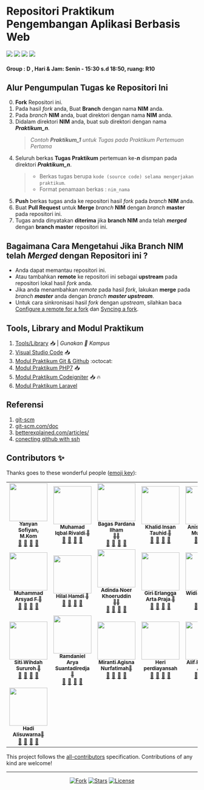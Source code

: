  # Repositori Praktikum Pengembangan Aplikasi Berbasis Web

<p align="left">
<a href="#"><img src="https://hits.dwyl.com/yysofiyan/PABWEB-D.svg"></a>
<a href="#"><img src="https://img.shields.io/bitbucket/pr-raw/yysofiyan/PABWEB-D?style=flat-square"></a>
<a href="#"><img src="https://img.shields.io/github/repo-size/yysofiyan/PABWEB-D?style=flat-square"></a>
<a href="#"><img src="https://img.shields.io/github/commit-activity/w/yysofiyan/PABWEB-D?style=flat-square"></a>
</p>

#### Group : D , Hari & Jam: Senin - 15:30 s.d 18:50, ruang: R10

## Alur Pengumpulan Tugas ke Repositori Ini

0. **Fork** Repositori ini.
1. Pada hasil _fork_ anda, Buat **Branch** dengan nama **NIM** anda.
1. Pada _branch_ **NIM** anda, buat direktori dengan nama **NIM** anda.
1. Didalam direktori **NIM** anda, buat sub direktori dengan nama _**Praktikum_n**_.
   > _Contoh **Praktikum_1** untuk Tugas pada Praktikum Pertemuan Pertama_
1. Seluruh berkas **Tugas Praktikum** pertemuan ke-_**n**_ dismpan pada direktori _**Praktikum_n**_.
   > - Berkas tugas berupa `kode (source code) selama mengerjakan praktikum`.
   > - Format penamaan berkas : `nim_nama`
1. **Push** berkas tugas anda ke repositori hasil _fork_ pada _branch_ **NIM** anda.
1. Buat **Pull Request** untuk **Merge** _branch_ **NIM** dengan _branch_ **master** pada repositori ini.
1. Tugas anda dinyatakan **diterima** jika **branch NIM** anda telah _**merged**_ dengan **branch master** repositori ini.

## Bagaimana Cara Mengetahui Jika **Branch NIM** telah _**Merged**_ dengan Repositori ini ?

- Anda dapat memantau repositori ini.
- Atau tambahkan **remote** ke repositori ini sebagai **upstream** pada repositori lokal hasil _fork_ anda.
- Jika anda menambahkan _remote_ pada hasil _fork_, lakukan **merge** pada _branch **master**_ anda dengan _branch **master upstream**_.
- Untuk cara sinkronisasi hasil _fork_ dengan _upstream_, silahkan baca [Configure a remote for a fork](https://help.github.com/en/articles/configuring-a-remote-for-a-fork) dan [Syncing a fork](https://help.github.com/en/articles/syncing-a-fork).

## Tools, Library and Modul Praktikum

1. [Tools/Library](http://bit.ly/2tvgSYm) 📥 | _Gunakan 💌 Kampus_
2. [Visual Studio Code](https://code.visualstudio.com) 📥
3. [Modul Praktikum Git & Github](https://github.com/yysofiyan/PABWEB-D/tree/master/Modul%20Praktikum%20Git%20%26%20Github) :octocat:
4. [Modul Praktikum PHP7](https://github.com/yysofiyan/PABWEB-D/tree/master/Modul%20Praktikum%20PHP7) 📥
5. [Modul Praktikum Codeigniter](https://github.com/yysofiyan/PABWEB-D/tree/master/Modul%20Praktikum%20Codeigniter) 📥 🔥
6. [Modul Praktikum Laravel](#)

## Referensi

1. [git-scm](https://git-scm.com/book/id/v2/Memulai-Dasar-dasar-Git)
2. [git-scm.com/doc](https://git-scm.com/doc)
3. [betterexplained.com/articles/](https://betterexplained.com/articles/intro-to-distributed-version-control-illustrated/)
4. [conecting github with ssh](https://help.github.com/en/github/authenticating-to-github/connecting-to-github-with-ssh)

## Contributors ✨

Thanks goes to these wonderful people ([emoji key](https://allcontributors.org/docs/en/emoji-key)):

<!-- ALL-CONTRIBUTORS-LIST:START - Do not remove or modify this section -->
<!-- prettier-ignore-start -->
<!-- markdownlint-disable -->
<table>
  <tr>
    <td align="center"><a href="#"><img src="https://avatars0.githubusercontent.com/u/34052001?s=460&v=4" width="100px;"
        alt="" /><br /><sub><b>Yanyan Sofiyan, M.Kom</b></sub></a><br /><a href="#" title="Link Repo">🔗</a> <a
        href="#" title="Documentation">📖</a> <a href="#" title="Profile">👀</a> <a href="#" title="Talks">📢</a></td>
    <td align="center"><a href="#"><img
        src="https://avatars3.githubusercontent.com/u/61414949?s=400&u=575cf6487a57cbdec39cbb5698cac56493aacb0d&v=4"
        width="100px;" alt="" /><br /><sub><b>Muhamad Iqbal Rivaldi 🥇</b></sub></a><br /><a href="#"
        title="Link Repo">🔗</a> <a href="#" title="Documentation">📖</a> <a href="#" title="Profile">👀</a> <a href="#"
        title="Talks">📢</a></td>
    <td align="center"><a href="#"><img src="https://avatars2.githubusercontent.com/u/61415528?s=460&v=4" width="100px;"
        alt="" /><br /><sub><b>Bagas Pardana Ilham<br>🥇🥇</b></sub></a><br /><a href="#" title="Link Repo">🔗</a> <a href="#"
        title="Documentation">📖</a> <a href="#" title="Profile">👀</a> <a href="#" title="Talks">📢</a></td>
    <td align="center"><a href="#"><img
        src="https://avatars2.githubusercontent.com/u/24666410?s=460&u=e224b3664f6fbb58adf2f4cc46238c298d6dde14&v=4"
        width="100px;" alt="" /><br /><sub><b>Khalid Insan Tauhid 🥇</b></sub></a><br /><a href="https://github.com/khalidinsan/PABWEB-D" title="Link Repo">🔗</a> <a
        href="#" title="Documentation">📖</a> <a href="https://github.com/khalidinsan" title="Profile">👀</a> <a href="#" title="Talks">📢</a></td>
    <td align="center"><a href="#"><img
        src="https://avatars1.githubusercontent.com/u/61410277?s=460&v=4"
        width="100px;" alt="" /><br /><sub><b>Anissa Hakim Mulyada 🥇</b></sub></a><br /><a href="https://github.com/anissaHM" title="Link Repo">🔗</a> <a 
        href="#" title="Documentation">📖</a> <a href="https://github.com/anissaHM" title="Profile">👀</a> <a href="#" title="Talks">📢</a></td>

  </tr>
  <!-- Baris Pertama -->
  <!-- isi profile akun github anda di bawah baris ke 2 -->
  </tr>
  <tr>
    <!-- Baris 2 Max 4 Akun -->
   <td align="center"><a href="#"><img
      src="https://avatars2.githubusercontent.com/u/61412017?s=460&u=8beea5cd2af713c594244a4958b981e4745e9fb4&v=4"
      width="100px;" alt="" /><br /><sub><b>Muhammad Arsyad F 🥇</b></sub></a><br /><a href="https://github.com/marsyad/PABWEB-D" title="Link Repo">🔗</a> <a href="#" title="Documentation">📖</a> <a href="#" title="Profile">👀</a> <a href="#" title="Talks">📢</a></td>
         <td align="center"><a href="#"><img
        src="https://avatars0.githubusercontent.com/u/61410686?s=400&u=610f83518ec2ec4100c348496bdbe951721125da&v=4"
        width="100px;" alt="" /><br /><sub><b>Hilal Hamdi 🥇</b></sub></a><br /><a href="https://github.com/Hilal-Hamdi" title="Link Repo">🔗</a> <a href="#" title="Documentation">📖</a> <a href="https://github.com/Hilal-Hamdi" title="Profile">👀</a> <a href="#" title="Talks">📢</a></td>
<td align="center"><a href="#"><img
        src="https://avatars1.githubusercontent.com/u/61410101?s=460&u=a69613356637b79d5c15a36ba38c58986773825a&v=4"
        width="100px;" alt="" /><br /><sub><b>Adinda Noer Khoeruddin<br>🥇🥇</b></sub></a><br /><a href="https://github.com/AdindaNoerKhoeruddin" title="Link Repo">🔗</a> <a href="#" title="Documentation">📖</a> <a href="https://github.com/AdindaNoerKhoeruddin" title="Profile">👀</a> <a href="#" title="Talks">📢</a></td>
<td align="center"><a href="#"><img
        src="https://avatars1.githubusercontent.com/u/61410396?s=400&u=890569ac0bbd93741554ea3b3593f6dd1d16bd92&v=4"
        width="100px;" alt="" /><br /><sub><b>Giri Erlangga Arta Praja 🥇</b></sub></a><br /><a href="https://github.com/girierlangga12/PABWEB-D" title="Link Repo">🔗</a> <a href="#" title="Documentation">📖</a> <a href="https://github.com/girierlangga12" title="Profile">👀</a> <a href="#" title="Talks">📢</a></td> 
<td align="center"><a href="#"><img
        src="https://avatars0.githubusercontent.com/u/61415613?s=60&u=ad85ec47ad7e9236e061755adfa8239ce67f6efa&v=4"
        width="100px;" alt="" /><br /><sub><b>Widi Priansyah 🥇</b></sub></a><br /><a href="https://github.com/Widi-priansyah/PABWEB-D" title="Link Repo">🔗</a> <a href="#" title="Documentation">📖</a> <a href="https://github.com/Widi-priansyah" title="Profile">👀</a> <a href="#" title="Talks">📢</a></td>
  </tr>
    <tr>
    <!-- Baris ke 3 Max 5 Akun-->
 <td align="center"><a href="#"><img
        src="https://avatars3.githubusercontent.com/u/61590232?s=460&v=4"
        width="100px;" alt="" /><br /><sub><b>Siti Wihdah Sururoh 🥇</b></sub></a><br /><a href="#"
        title="Link Repo">🔗</a> <a href="https://github.com/Wihdah10/PABWEB-D" title="Documentation">📖</a> <a href="#" title="Profile">👀</a> <a href="#"
        title="Talks">📢</a></td>
 <td align="center"><a href="#"><img
        src="https://avatars0.githubusercontent.com/u/61642638?s=460&u=4aba326014c403f7adababdc12c6c3e924b00524&v=4"
        width="100px;" alt="" /><br /><sub><b>Ramdaniel Arya Suantadiredja 🥇</b></sub></a><br /><a href="#"
        title="Link Repo">🔗</a> <a href="https://github.com/ramdanielarya/PABWEB-D" title="Documentation">📖</a> <a href="#" title="Profile">👀</a> <a href="#"
        title="Talks">📢</a></td>
   <td align="center"><a href="#"><img
        src="https://avatars2.githubusercontent.com/u/61648995?s=400&u=6cb2f3d8215ac762557c87ef1c6325c45f70ab65&v=4"
        width="100px;" alt="" /><br /><sub><b>Miranti Agisna Nurfatimah🥇</b></sub></a><br /><a href="#"
        title="Link Repo">🔗</a> <a href="https://github.com/" title="Documentation">📖</a> <a href="#" title="Profile">👀</a> <a href="#"
        title="Talks">📢</a></td>
 <td align="center"><a href="#"><img
        src="https://avatars0.githubusercontent.com/u/61957817?s=460&u=a9a98250e819aea28df310198179e43a0a1ad4e8&v=4"
        width="100px;" alt="" /><br /><sub><b>Heri perdiayansah</b></sub></a><br /><a href="https://github.com/herper120700" title="Link Repo">🔗</a> <a href="#" title="Documentation">📖</a> <a href="https://github.com/herper120700" title="Profile">👀</a> <a href="#" title="Talks">📢</a></td>
  <td align="center"><a href="#"><img 
      src="https://avatars3.githubusercontent.com/u/61964282?s=400&v=4" width="100px;" alt=""/><br /><sub><b>Alif Ramadhan Arya🥇</b></sub></a><br /><a href="#" title="Link Repo">🔗</a> <a href="#" title="Documentation">📖</a> <a href="#" title="Profile">👀</a> <a href="#" title="Talks">📢</a></td>
  </tr>
  
  <td align="center"><a href="#"><img src="https://avatars2.githubusercontent.com/u/61677917?s=400&u=bee7d35eb310d00c7f3a37534a63c30b65c51cf4&v=4" width="100px;" alt=""/><br /><sub><b>Hadi Alisuwarna🥇</b></sub></a><br /><a href="#" title="Link Repo">🔗</a> <a href="#" title="Documentation">📖</a> <a href="#" title="Profile">👀</a> <a href="#" title="Talks">📢</a></td>

  
</table>

<!-- markdownlint-enable -->
<!-- prettier-ignore-end -->

<!-- ALL-CONTRIBUTORS-LIST:END -->

This project follows the [all-contributors](https://allcontributors.org) specification.
Contributions of any kind are welcome!

---

<p align="center">
<a href="#"><img src="https://img.shields.io/github/forks/yysofiyan/PABWEB-D.svg" alt="Fork"></a>
<a href="#"><img src="https://img.shields.io/github/stars/yysofiyan/PABWEB-D.svg" alt="Stars"></a>
<a href="#"><img src="https://poser.pugx.org/laravel/framework/license.svg" alt="License"></a>
</p>
